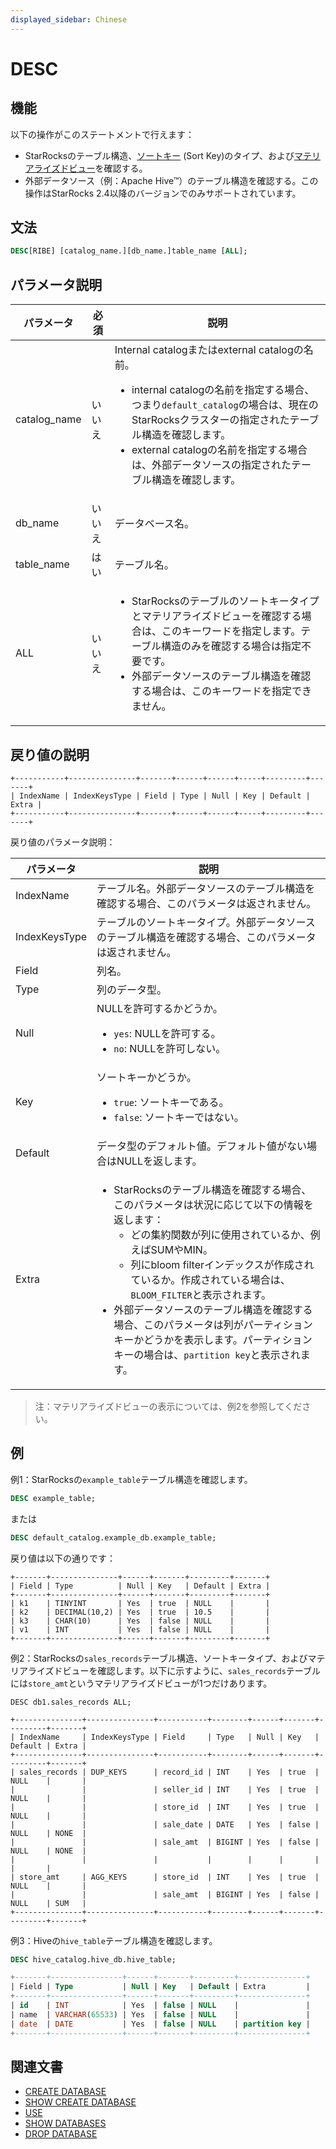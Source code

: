 ```yaml
---
displayed_sidebar: Chinese
---
```


# DESC

## 機能

以下の操作がこのステートメントで行えます：

- StarRocksのテーブル構造、[ソートキー](../../../table_design/Sort_key.md) (Sort Key)のタイプ、および[マテリアライズドビュー](../../../using_starrocks/Materialized_view.md)を確認する。
- 外部データソース（例：Apache Hive™）のテーブル構造を確認する。この操作はStarRocks 2.4以降のバージョンでのみサポートされています。

## 文法

```SQL
DESC[RIBE] [catalog_name.][db_name.]table_name [ALL];
```

## パラメータ説明

| **パラメータ** | **必須** | **説明**                                                     |
| -------------- | -------- | ------------------------------------------------------------ |
| catalog_name   | いいえ       | Internal catalogまたはexternal catalogの名前。<ul><li>internal catalogの名前を指定する場合、つまり`default_catalog`の場合は、現在のStarRocksクラスターの指定されたテーブル構造を確認します。</li><li>external catalogの名前を指定する場合は、外部データソースの指定されたテーブル構造を確認します。</li></ul> |
| db_name        | いいえ       | データベース名。                                               |
| table_name     | はい       | テーブル名。                                                   |
| ALL            | いいえ       | <ul><li>StarRocksのテーブルのソートキータイプとマテリアライズドビューを確認する場合は、このキーワードを指定します。テーブル構造のみを確認する場合は指定不要です。</li><li>外部データソースのテーブル構造を確認する場合は、このキーワードを指定できません。</li></ul> |

## 戻り値の説明

```Plain
+-----------+---------------+-------+------+------+-----+---------+-------+
| IndexName | IndexKeysType | Field | Type | Null | Key | Default | Extra |
+-----------+---------------+-------+------+------+-----+---------+-------+
```

戻り値のパラメータ説明：

| **パラメータ** | **説明**                                                     |
| -------------- | ------------------------------------------------------------ |
| IndexName      | テーブル名。外部データソースのテーブル構造を確認する場合、このパラメータは返されません。 |
| IndexKeysType  | テーブルのソートキータイプ。外部データソースのテーブル構造を確認する場合、このパラメータは返されません。 |
| Field          | 列名。                                                       |
| Type           | 列のデータ型。                                               |
| Null           | NULLを許可するかどうか。<ul><li>`yes`: NULLを許可する。</li><li>`no`: NULLを許可しない。</li></ul> |
| Key            | ソートキーかどうか。<ul><li>`true`: ソートキーである。</li><li>`false`: ソートキーではない。</li></ul> |
| Default        | データ型のデフォルト値。デフォルト値がない場合はNULLを返します。 |
| Extra          | <ul><li>StarRocksのテーブル構造を確認する場合、このパラメータは状況に応じて以下の情報を返します：<ul><li>どの集約関数が列に使用されているか、例えばSUMやMIN。</li><li>列にbloom filterインデックスが作成されているか。作成されている場合は、`BLOOM_FILTER`と表示されます。</li></ul></li><li>外部データソースのテーブル構造を確認する場合、このパラメータは列がパーティションキーかどうかを表示します。パーティションキーの場合は、`partition key`と表示されます。</li></ul> |

> 注：マテリアライズドビューの表示については、例2を参照してください。

## 例

例1：StarRocksの`example_table`テーブル構造を確認します。

```SQL
DESC example_table;
```

または

```SQL
DESC default_catalog.example_db.example_table;
```

戻り値は以下の通りです：

```Plain
+-------+---------------+------+-------+---------+-------+
| Field | Type          | Null | Key   | Default | Extra |
+-------+---------------+------+-------+---------+-------+
| k1    | TINYINT       | Yes  | true  | NULL    |       |
| k2    | DECIMAL(10,2) | Yes  | true  | 10.5    |       |
| k3    | CHAR(10)      | Yes  | false | NULL    |       |
| v1    | INT           | Yes  | false | NULL    |       |
+-------+---------------+------+-------+---------+-------+
```

例2：StarRocksの`sales_records`テーブル構造、ソートキータイプ、およびマテリアライズドビューを確認します。以下に示すように、`sales_records`テーブルには`store_amt`というマテリアライズドビューが1つだけあります。

```Plain
DESC db1.sales_records ALL;

+---------------+---------------+-----------+--------+------+-------+---------+-------+
| IndexName     | IndexKeysType | Field     | Type   | Null | Key   | Default | Extra |
+---------------+---------------+-----------+--------+------+-------+---------+-------+
| sales_records | DUP_KEYS      | record_id | INT    | Yes  | true  | NULL    |       |
|               |               | seller_id | INT    | Yes  | true  | NULL    |       |
|               |               | store_id  | INT    | Yes  | true  | NULL    |       |
|               |               | sale_date | DATE   | Yes  | false | NULL    | NONE  |
|               |               | sale_amt  | BIGINT | Yes  | false | NULL    | NONE  |
|               |               |           |        |      |       |         |       |
| store_amt     | AGG_KEYS      | store_id  | INT    | Yes  | true  | NULL    |       |
|               |               | sale_amt  | BIGINT | Yes  | false | NULL    | SUM   |
+---------------+---------------+-----------+--------+------+-------+---------+-------+
```

例3：Hiveの`hive_table`テーブル構造を確認します。

```SQL
DESC hive_catalog.hive_db.hive_table;

+-------+----------------+------+-------+---------+---------------+ 
| Field | Type           | Null | Key   | Default | Extra         | 
+-------+----------------+------+-------+---------+---------------+ 
| id    | INT            | Yes  | false | NULL    |               | 
| name  | VARCHAR(65533) | Yes  | false | NULL    |               | 
| date  | DATE           | Yes  | false | NULL    | partition key | 
+-------+----------------+------+-------+---------+---------------+
```

## 関連文書

- [CREATE DATABASE](../data-definition/CREATE_DATABASE.md)
- [SHOW CREATE DATABASE](../data-manipulation/SHOW_CREATE_DATABASE.md)
- [USE](../data-definition/USE.md)
- [SHOW DATABASES](../data-manipulation/SHOW_DATABASES.md)
- [DROP DATABASE](../data-definition/DROP_DATABASE.md)

